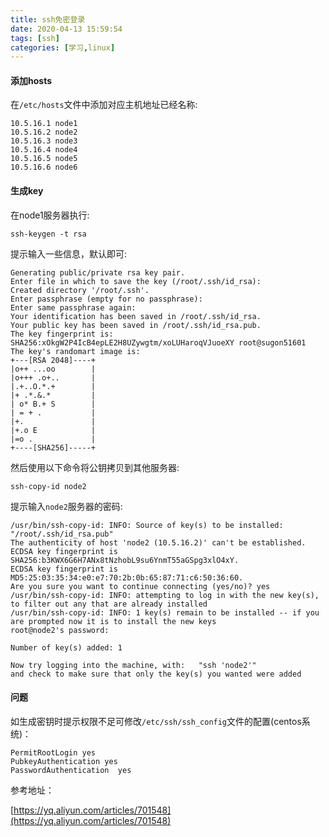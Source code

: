 ```yaml
---
title: ssh免密登录
date: 2020-04-13 15:59:54
tags: [ssh]
categories: [学习,linux]
---
```


#### 添加hosts

在`/etc/hosts`文件中添加对应主机地址已经名称:

```shell
10.5.16.1 node1 
10.5.16.2 node2
10.5.16.3 node3 
10.5.16.4 node4 
10.5.16.5 node5 
10.5.16.6 node6 
```



#### 生成key

在node1服务器执行:

```shell
ssh-keygen -t rsa
```

提示输入一些信息，默认即可:

```shell
Generating public/private rsa key pair.
Enter file in which to save the key (/root/.ssh/id_rsa): 
Created directory '/root/.ssh'.
Enter passphrase (empty for no passphrase): 
Enter same passphrase again: 
Your identification has been saved in /root/.ssh/id_rsa.
Your public key has been saved in /root/.ssh/id_rsa.pub.
The key fingerprint is:
SHA256:xOkgW2P4IcB4epLE2H8UZywgtm/xoLUHaroqVJuoeXY root@sugon51601
The key's randomart image is:
+---[RSA 2048]----+
|o++ ...oo        |
|o+++ .o+..       |
|.+..O.*.+        |
|+ .*.&.*         |
| o* B.+ S        |
| = + .           |
|+.               |
|+.o E            |
|=o .             |
+----[SHA256]-----+

```



然后使用以下命令将公钥拷贝到其他服务器:

```shell
ssh-copy-id node2
```

提示输入`node2`服务器的密码:

```shell
/usr/bin/ssh-copy-id: INFO: Source of key(s) to be installed: "/root/.ssh/id_rsa.pub"
The authenticity of host 'node2 (10.5.16.2)' can't be established.
ECDSA key fingerprint is SHA256:b3KWX6G6H7ANx8tNzhobL9su6YnmT55aGSpg3xlO4xY.
ECDSA key fingerprint is MD5:25:03:35:34:e0:e7:70:2b:0b:65:87:71:c6:50:36:60.
Are you sure you want to continue connecting (yes/no)? yes
/usr/bin/ssh-copy-id: INFO: attempting to log in with the new key(s), to filter out any that are already installed
/usr/bin/ssh-copy-id: INFO: 1 key(s) remain to be installed -- if you are prompted now it is to install the new keys
root@node2's password: 

Number of key(s) added: 1

Now try logging into the machine, with:   "ssh 'node2'"
and check to make sure that only the key(s) you wanted were added
```

#### 问题



如生成密钥时提示权限不足可修改`/etc/ssh/ssh_config`文件的配置(centos系统)：

```shell
PermitRootLogin yes
PubkeyAuthentication yes
PasswordAuthentication  yes
```



参考地址：

[https://yq.aliyun.com/articles/701548](https://yq.aliyun.com/articles/701548)